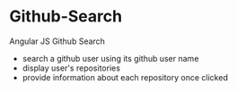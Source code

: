 # Github-Search
Angular JS Github Search

  * search a github user using its github user name
  * display user's repositories
  * provide information about each repository once clicked
  
